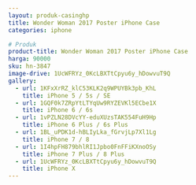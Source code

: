 ```yaml
---
layout: produk-casinghp
title: Wonder Woman 2017 Poster iPhone Case
categories: iphone

# Produk
product-title: Wonder Woman 2017 Poster iPhone Case
harga: 90000
sku: hn-3847
image-drive: 1UcWFRYz_0KcLBXTtCpyu6y_hDowvuT9Q
gallery:
  - url: 1KFxXrRZ_klC53KLK2q9WPUYBk3pb_KhL
    title: iPhone 5 / 5s / SE
  - url: 1GQF0k7ZRpYtLTYqUw9RYZEVKl5ECbe1X
    title: iPhone 6 / 6s
  - url: 1vPZLN28DVcYY-eduXUzsTAK554FuH9Hp
    title: iPhone 6 Plus / 6s Plus
  - url: 1BL_uPDK1d-hBLIyLka_fGrvjLp7Xl1Lg
    title: iPhone 7 / 8
  - url: 1I4hpFH879bhlRI1Jpbo0FnFFiKXnoOSy
    title: iPhone 7 Plus / 8 Plus
  - url: 1UcWFRYz_0KcLBXTtCpyu6y_hDowvuT9Q
    title: iPhone X
---
```

